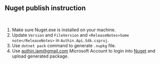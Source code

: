 ## **Nuget publish instruction**  
<br/>

1. Make sure Nuget.exe is installed on your machine.
2. Update `Version` and `FileVersion` and `<ReleaseNotes>Some note</ReleaseNotes>`  in `Authin.Api.Sdk.csproj`.
3. Use `dotnet pack` command to generate `.nupkg` file.
4. Use [authin.iam@gmail.com](authin.iam@gmail.com) Microsoft Account to login into [Nuget](https://nuget.org) and upload generated package.
